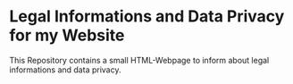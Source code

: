 # Legal Informations and Data Privacy for my Website
This Repository contains a small HTML-Webpage to inform about legal informations and data privacy.
